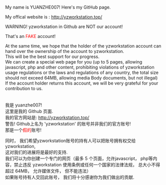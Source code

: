 My name is YUANZHE007!
 Here's my GitHub page.

  My offical website is : <a href="http://yzworkstation.top/">http://yzworkstation.top/</a>

WARNING! yzworkstation in Github are NOT our account!

That's an <font color=red>FAKE</font> account!

At the same time, we hope that the holder of the yzworkstation account can hand over the ownership of the account to yzworkstation.<br>
This will be the best support for our progress.<br>
We can create a special web page for you (up to 5 pages, allowing javascript, php and other content, prohibiting violations of yzworkstation usage regulations or the laws and regulations of any country, the total size should not exceed 64MB, allowing media Body documents, but not illegal)<br>
If the account holder returns this account, we will be very grateful for your contribution to us.<br>
<br>
<br>
我是 yuanzhe007! <br>
 这里是我的 Github 页面.<br>
我的官方网站是: <a href="http://yzworkstation.top/">http://yzworkstation.top/</a><br>
警告! Github上名为 'yzworkstation' 的账号并非我们的官方账号!<br>
那是一个<font color=red>假的</font>账号!<br>

同时， 我们希望yzworkstation账号的持有人可以把账号拥有权交给yzworkstation,<br>
这对我们的进展将是最好的支持.<br>
我们可以为你创建一个专门的网页（最多 5 个页面，允许javascript， php等内容，禁止违反 yzworkstation 使用条例或任何一个国家的法律法规， 总大小不得超过 64MB， 允许媒体文件， 但不能违法）<br>
如果账号持有人交回此账号， 我们将十分感谢你为我们做出的贡献.<br>